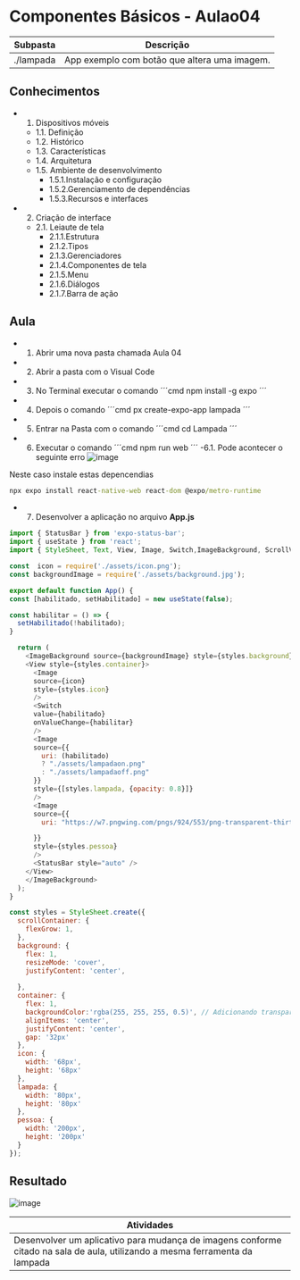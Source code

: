 # Componentes Básicos - Aulao04

|Subpasta|Descrição|
|-|-|
|./lampada|App exemplo com botão que altera uma imagem.|

## Conhecimentos
- 1. Dispositivos móveis
	- 1.1. Definição
	- 1.2. Histórico
	- 1.3. Características
	- 1.4. Arquitetura
	- 1.5. Ambiente de desenvolvimento
		- 1.5.1.Instalação e configuração
		- 1.5.2.Gerenciamento de dependências
		- 1.5.3.Recursos e interfaces
- 2. Criação de interface
	- 2.1. Leiaute de tela
		- 2.1.1.Estrutura
		- 2.1.2.Tipos
		- 2.1.3.Gerenciadores
		- 2.1.4.Componentes de tela
		- 2.1.5.Menu
		- 2.1.6.Diálogos
		- 2.1.7.Barra de ação


## Aula
- 1. Abrir uma nova pasta chamada Aula 04
- 2. Abrir a pasta com o Visual Code
- 3. No Terminal executar o comando
     ´´´cmd
     npm install -g expo
     ´´´
- 4. Depois o comando
      ´´´cmd
     px create-expo-app lampada
     ´´´
- 5. Entrar na Pasta com o comando
      ´´´cmd
     cd Lampada
     ´´´
- 6. Executar o comando
     ´´´cmd
     npm run web
     ´´´
     -6.1. Pode acontecer o seguinte erro
![image](https://github.com/wellifabio/senai2024/assets/156427878/12465ada-5a92-4e07-ab15-12303a19f6c3)

Neste caso instale estas depencendias
```cmd
npx expo install react-native-web react-dom @expo/metro-runtime 
```

- 7. Desenvolver a aplicação no arquivo **App.js**
```javascript
import { StatusBar } from 'expo-status-bar';
import { useState } from 'react';
import { StyleSheet, Text, View, Image, Switch,ImageBackground, ScrollView } from 'react-native';

const  icon = require('./assets/icon.png');
const backgroundImage = require('./assets/background.jpg');

export default function App() {
const [habilitado, setHabilitado] = new useState(false);

const habilitar = () => {
  setHabilitado(!habilitado);
}

  return (
    <ImageBackground source={backgroundImage} style={styles.background}>
    <View style={styles.container}>
      <Image
      source={icon}
      style={styles.icon}
      />
      <Switch
      value={habilitado}
      onValueChange={habilitar}
      />
      <Image
      source={{
        uri: (habilitado)
        ? "./assets/lampadaon.png"
        : "./assets/lampadaoff.png"
      }}
      style={[styles.lampada, {opacity: 0.8}]}
      />
      <Image
      source={{
        uri: "https://w7.pngwing.com/pngs/924/553/png-transparent-thirty-one-gift-idea-business-organization-plan-man-service-sticker-musician.png"

      }}
      style={styles.pessoa}
      />
      <StatusBar style="auto" />
    </View>
    </ImageBackground>
  );
}

const styles = StyleSheet.create({
  scrollContainer: {
    flexGrow: 1,
  },
  background: {
    flex: 1,
    resizeMode: 'cover',
    justifyContent: 'center',
    
  },
  container: {
    flex: 1,
    backgroundColor:'rgba(255, 255, 255, 0.5)', // Adicionando transparência ao contêiner
    alignItems: 'center',
    justifyContent: 'center',
    gap: '32px'
  },
  icon: {
    width: '68px',
    height: '68px'
  },
  lampada: {
    width: '80px',
    height: '80px'
  },
  pessoa: {
    width: '200px',
    height: '200px'
  }
});
```
## Resultado
![image](https://github.com/wellifabio/senai2024/assets/156427878/39f11149-add0-478e-99ad-1c8b037e2276)


|Atividades|
|-|
|Desenvolver um aplicativo para mudança de imagens conforme citado na sala de aula, utilizando a mesma ferramenta da lampada|
